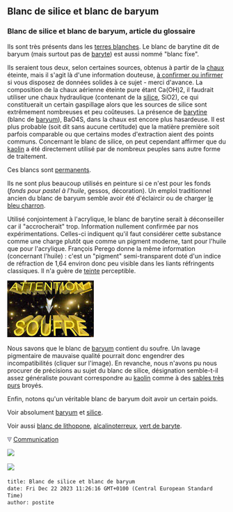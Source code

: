 ## Blanc de silice et blanc de baryum
### Blanc de silice et blanc de baryum, article du glossaire
 Ils sont très présents dans les [terres blanches](terresblanches.html). Le blanc de barytine dit de baryum (mais surtout pas de [baryte](baryte.html)) est aussi nommé "blanc fixe".

Ils seraient tous deux, selon certaines sources, obtenus à partir de la [chaux](chaux.html#viveoueteinte) éteinte, mais il s'agit là d'une information douteuse, [à confirmer ou infirmer](ecrire.html) si vous disposez de données solides à ce sujet - merci d'avance. La composition de la chaux aérienne éteinte pure étant Ca(OH)2, il faudrait utiliser une chaux hydraulique (contenant de la [silice](silice.html), SiO2), ce qui constituerait un certain gaspillage alors que les sources de silice sont extrêmement nombreuses et peu coûteuses. La présence de [barytine](baryum.html#barytineetwhitherite) (blanc de [baryum](baryum.html)), BaO4S, dans la chaux est encore plus hasardeuse. Il est plus probable (soit dit sans aucune certitude) que la matière première soit parfois comparable ou que certains modes d'extraction aient des points communs. Concernant le blanc de silice, on peut cependant affirmer que du [kaolin](kaolin.html) a été directement utilisé par de nombreux peuples sans autre forme de traitement.

Ces blancs sont [permanents](pigments.html#permanence).

Ils ne sont plus beaucoup utilisés en peinture si ce n'est pour les fonds (_fonds pour pastel à l'huile_, gessos, décoration). Un emploi traditionnel ancien du blanc de baryum semble avoir été d'éclaircir ou de charger [le bleu charron](bleuschauds.html#lebleucharron).

Utilisé conjointement à l'acrylique, le blanc de barytine serait à déconseiller car il "accrocherait" trop. Information nullement confirmée par nos expérimentations. Celles-ci indiquent qu'il faut considérer cette substance comme une charge plutôt que comme un pigment moderne, tant pour l'huile que pour l'acrylique. François Perego donne la même information (concernant l'huile) : c'est un "pigment" semi-transparent doté d'un indice de réfraction de 1,64 environ donc peu visible dans les liants réfringents classiques. Il n'a guère de [teinte](teinte.html) perceptible.

![](images/attentionsoufre.jpg)

Nous savons que le blanc de [baryum](baryum.html) contient du soufre. Un lavage pigmentaire de mauvaise qualité pourrait donc engendrer des incompatibilités (cliquer sur l'image). En revanche, nous n'avons pu nous procurer de précisions au sujet du blanc de silice, désignation semble-t-il assez généraliste pouvant correspondre au [kaolin](kaolin.html) comme à des [sables très purs](sable.html#sablespurs) broyés.

Enfin, notons qu'un véritable blanc de baryum doit avoir un certain poids.

Voir absolument [baryum](baryum.html) et [silice](silice.html).

Voir aussi [blanc de lithopone](lithopone.html), [alcalinoterreux](alcalinoterreux.html), [vert de baryte](verts.html#vertbaryte).



![](images/flechebas.gif) [Communication](http://www.artrealite.com/annonceurs.htm) 

[![](https://cbonvin.fr/sites/regie.artrealite.com/visuels/campagne1.png)](index-2.html#20131014)

![](https://cbonvin.fr/sites/regie.artrealite.com/visuels/campagne2.png)
```
title: Blanc de silice et blanc de baryum
date: Fri Dec 22 2023 11:26:16 GMT+0100 (Central European Standard Time)
author: postite
```
